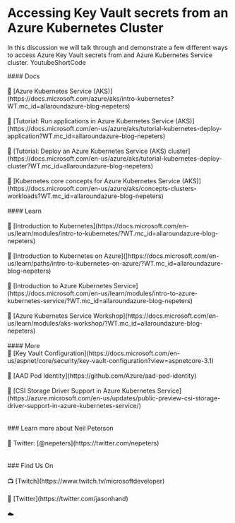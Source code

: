 # Accessing Key Vault secrets from an Azure Kubernetes ClusterIn this discussion we will talk through and demonstrate a few different ways to access Azure Key Vault secrets from and Azure Kubernetes Service cluster. YoutubeShortCode<div><span></span><span>#### Docs<br></span><div><br></div><div>&#128279; [Azure Kubernetes Service (AKS)](https://docs.microsoft.com/azure/aks/intro-kubernetes?WT.mc_id=allaroundazure-blog-nepeters)<br></div><div><br></div><div>&#128279; [Tutorial: Run applications in Azure Kubernetes Service (AKS)](https://docs.microsoft.com/en-us/azure/aks/tutorial-kubernetes-deploy-application?WT.mc_id=allaroundazure-blog-nepeters)<br></div><div><br></div><div>&#128279; [Tutorial: Deploy an Azure Kubernetes Service (AKS) cluster](https://docs.microsoft.com/en-us/azure/aks/tutorial-kubernetes-deploy-cluster?WT.mc_id=allaroundazure-blog-nepeters)<br></div><div><br></div><div>&#128279; [Kubernetes core concepts for Azure Kubernetes Service (AKS)](https://docs.microsoft.com/en-us/azure/aks/concepts-clusters-workloads?WT.mc_id=allaroundazure-blog-nepeters)<br></div><div><br></div><div>#### Learn<br></div><div><br></div><div>&#128279; [Introduction to Kubernetes](https://docs.microsoft.com/en-us/learn/modules/intro-to-kubernetes/?WT.mc_id=allaroundazure-blog-nepeters)<br></div><div><br></div><div>&#128279; [Introduction to Kubernetes on Azure](]https://docs.microsoft.com/en-us/learn/paths/intro-to-kubernetes-on-azure/?WT.mc_id=allaroundazure-blog-nepeters)<br></div><div><br></div><div>&#128279; [Introduction to Azure Kubernetes Service](https://docs.microsoft.com/en-us/learn/modules/intro-to-azure-kubernetes-service/?WT.mc_id=allaroundazure-blog-nepeters)<br></div><div><br></div><div>&#128279; [Azure Kubernetes Service Workshop](https://docs.microsoft.com/en-us/learn/modules/aks-workshop/?WT.mc_id=allaroundazure-blog-nepeters)<br></div><div><br></div><div>#### More<br></div><div>&#128279; [Key Vault Configuration](https://docs.microsoft.com/en-us/aspnet/core/security/key-vault-configuration?view=aspnetcore-3.1)<br></div><div><br></div><div>&#128279; [AAD Pod Identity](https://github.com/Azure/aad-pod-identity)<br></div><div><br></div><div>&#128279; [CSI Storage Driver Support in Azure Kubernetes Service](https://azure.microsoft.com/en-us/updates/public-preview-csi-storage-driver-support-in-azure-kubernetes-service/)<br></div><div><br></div><div><br></div><div>### Learn more about Neil Peterson<br></div><div><br></div><div>&#128279; Twitter: [@nepeters](https://twitter.com/nepeters)<br></div><div><br></div><div><br></div><div>### Find Us On<br></div><div><br></div><div>&#128250; [Twitch](https://www.twitch.tv/microsoftdeveloper)<br></div><div><br></div><div>&#128279; [Twitter](https://twitter.com/jasonhand)<br></div><div><br></div><span>☁️</span><span></span><br></div>